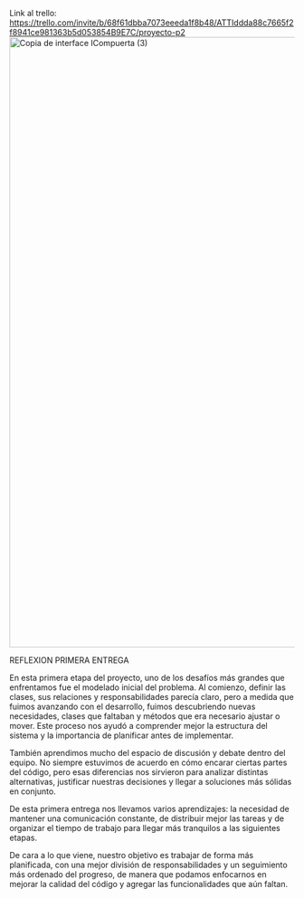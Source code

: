 Link al trello: https://trello.com/invite/b/68f61dbba7073eeeda1f8b48/ATTIddda88c7665f2f8941ce981363b5d053854B9E7C/proyecto-p2
<img width="1920" height="1080" alt="Copia de  interface ICompuerta (3)" src="https://github.com/user-attachments/assets/b588cccf-109f-47d9-907e-46478fc56eea" />


REFLEXION PRIMERA ENTREGA

En esta primera etapa del proyecto, uno de los desafíos más grandes que enfrentamos fue el modelado inicial del problema. Al comienzo, definir las clases, sus relaciones y responsabilidades parecía claro, pero a medida que fuimos avanzando con el desarrollo, fuimos descubriendo nuevas necesidades, clases que faltaban y métodos que era necesario ajustar o mover. Este proceso nos ayudó a comprender mejor la estructura del sistema y la importancia de planificar antes de implementar.

También aprendimos mucho del espacio de discusión y debate dentro del equipo. No siempre estuvimos de acuerdo en cómo encarar ciertas partes del código, pero esas diferencias nos sirvieron para analizar distintas alternativas, justificar nuestras decisiones y llegar a soluciones más sólidas en conjunto.

De esta primera entrega nos llevamos varios aprendizajes: la necesidad de mantener una comunicación constante, de distribuir mejor las tareas y de organizar el tiempo de trabajo para llegar más tranquilos a las siguientes etapas.

De cara a lo que viene, nuestro objetivo es trabajar de forma más planificada, con una mejor división de responsabilidades y un seguimiento más ordenado del progreso, de manera que podamos enfocarnos en mejorar la calidad del código y agregar las funcionalidades que aún faltan.
